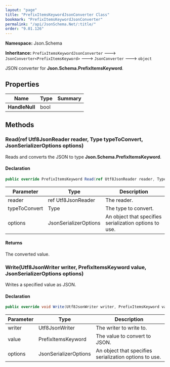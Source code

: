 ```yaml
---
layout: "page"
title: "PrefixItemsKeywordJsonConverter Class"
bookmark: "PrefixItemsKeywordJsonConverter"
permalink: "/api/JsonSchema.Net/:title/"
order: "9.01.126"
---
```

**Namespace:** Json.Schema

**Inheritance:**
`PrefixItemsKeywordJsonConverter`
 🡒 
`JsonConverter<PrefixItemsKeyword>`
 🡒 
`JsonConverter`
 🡒 
`object`

JSON converter for **Json.Schema.PrefixItemsKeyword**.

## Properties

| Name | Type | Summary |
|---|---|---|
| **HandleNull** | bool |  |

## Methods

### Read(ref Utf8JsonReader reader, Type typeToConvert, JsonSerializerOptions options)

Reads and converts the JSON to type **Json.Schema.PrefixItemsKeyword**.

#### Declaration

```c#
public override PrefixItemsKeyword Read(ref Utf8JsonReader reader, Type typeToConvert, JsonSerializerOptions options)
```

| Parameter | Type | Description |
|---|---|---|
| reader | ref Utf8JsonReader | The reader. |
| typeToConvert | Type | The type to convert. |
| options | JsonSerializerOptions | An object that specifies serialization options to use. |


#### Returns

The converted value.

### Write(Utf8JsonWriter writer, PrefixItemsKeyword value, JsonSerializerOptions options)

Writes a specified value as JSON.

#### Declaration

```c#
public override void Write(Utf8JsonWriter writer, PrefixItemsKeyword value, JsonSerializerOptions options)
```

| Parameter | Type | Description |
|---|---|---|
| writer | Utf8JsonWriter | The writer to write to. |
| value | PrefixItemsKeyword | The value to convert to JSON. |
| options | JsonSerializerOptions | An object that specifies serialization options to use. |


